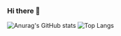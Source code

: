 ### Hi there 👋




![Anurag's GitHub stats](https://github-readme-stats.vercel.app/api?username=luna-jy&theme=default&show_icons=true)
![Top Langs](https://github-readme-stats.vercel.app/api/top-langs/?username=luna-jy&layout=compact)
<!--
**luna-jy/luna-jy** is a ✨ _special_ ✨ repository because its `README.md` (this file) appears on your GitHub profile.

Here are some ideas to get you started:

- 🔭 I’m currently working on ...
- 🌱 I’m currently learning ...
- 👯 I’m looking to collaborate on ...
- 🤔 I’m looking for help with ...
- 💬 Ask me about ...
- 📫 How to reach me: ...
- 😄 Pronouns: ...
- ⚡ Fun fact: ...
-->
